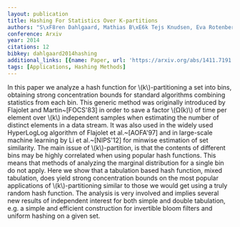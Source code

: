 ```yaml
---
layout: publication
title: Hashing For Statistics Over K-partitions
authors: "S\xF8ren Dahlgaard, Mathias B\xE6k Tejs Knudsen, Eva Rotenberg, Mikkel Thorup"
conference: Arxiv
year: 2014
citations: 12
bibkey: dahlgaard2014hashing
additional_links: [{name: Paper, url: 'https://arxiv.org/abs/1411.7191'}]
tags: [Applications, Hashing Methods]
---
```

In this paper we analyze a hash function for \\(k\\)-partitioning a set into
bins, obtaining strong concentration bounds for standard algorithms combining
statistics from each bin.
  This generic method was originally introduced by Flajolet and
Martin~[FOCS'83] in order to save a factor \\(Ω(k)\\) of time per element over
\\(k\\) independent samples when estimating the number of distinct elements in a
data stream. It was also used in the widely used HyperLogLog algorithm of
Flajolet et al.~[AOFA'97] and in large-scale machine learning by Li et
al.~[NIPS'12] for minwise estimation of set similarity.
  The main issue of \\(k\\)-partition, is that the contents of different bins may
be highly correlated when using popular hash functions. This means that methods
of analyzing the marginal distribution for a single bin do not apply. Here we
show that a tabulation based hash function, mixed tabulation, does yield strong
concentration bounds on the most popular applications of \\(k\\)-partitioning
similar to those we would get using a truly random hash function. The analysis
is very involved and implies several new results of independent interest for
both simple and double tabulation, e.g. a simple and efficient construction for
invertible bloom filters and uniform hashing on a given set.